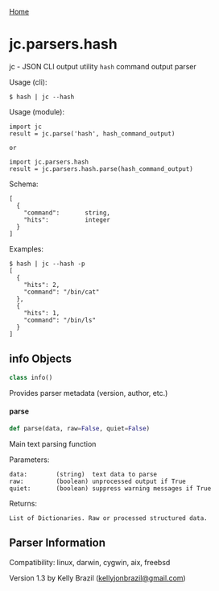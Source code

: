 [Home](https://kellyjonbrazil.github.io/jc/)
<a id="jc.parsers.hash"></a>

# jc.parsers.hash

jc - JSON CLI output utility `hash` command output parser

Usage (cli):

    $ hash | jc --hash

Usage (module):

    import jc
    result = jc.parse('hash', hash_command_output)

    or

    import jc.parsers.hash
    result = jc.parsers.hash.parse(hash_command_output)

Schema:

    [
      {
        "command":       string,
        "hits":          integer
      }
    ]

Examples:

    $ hash | jc --hash -p
    [
      {
        "hits": 2,
        "command": "/bin/cat"
      },
      {
        "hits": 1,
        "command": "/bin/ls"
      }
    ]

<a id="jc.parsers.hash.info"></a>

## info Objects

```python
class info()
```

Provides parser metadata (version, author, etc.)

<a id="jc.parsers.hash.parse"></a>

#### parse

```python
def parse(data, raw=False, quiet=False)
```

Main text parsing function

Parameters:

    data:        (string)  text data to parse
    raw:         (boolean) unprocessed output if True
    quiet:       (boolean) suppress warning messages if True

Returns:

    List of Dictionaries. Raw or processed structured data.

## Parser Information
Compatibility:  linux, darwin, cygwin, aix, freebsd

Version 1.3 by Kelly Brazil (kellyjonbrazil@gmail.com)
